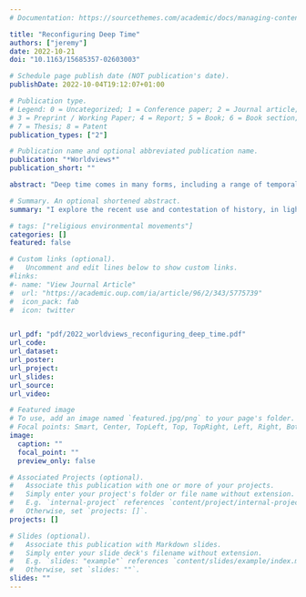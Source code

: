 ```yaml
---
# Documentation: https://sourcethemes.com/academic/docs/managing-content/

title: "Reconfiguring Deep Time"
authors: ["jeremy"]
date: 2022-10-21
doi: "10.1163/15685357-02603003"

# Schedule page publish date (NOT publication's date).
publishDate: 2022-10-04T19:12:07+01:00

# Publication type.
# Legend: 0 = Uncategorized; 1 = Conference paper; 2 = Journal article;
# 3 = Preprint / Working Paper; 4 = Report; 5 = Book; 6 = Book section;
# 7 = Thesis; 8 = Patent
publication_types: ["2"]

# Publication name and optional abbreviated publication name.
publication: "*Worldviews*"
publication_short: ""

abstract: "Deep time comes in many forms, including a range of temporal frames, and various approaches to more ethical engagement with the biosphere. In this paper, I explore the recent use and contestation of history, in light of its legacy as a Christian theological project (from Eusebius and Bede into more recent renderings) and a potent political tool. In particular I argue for a pluralising of deep time against forms of white supremacy, and point to work in Black philosophy of history, particularly Caribbean critical thought, which offer a reframing of history, and by extension a different sort of ethical engagement with deep time."

# Summary. An optional shortened abstract.
summary: "I explore the recent use and contestation of history, in light of its legacy as a Christian theological project and a potent political tool. I argue for a pluralising of deep time against forms of white supremacy, and point to work in Black philosophy of history as a resource for deep time scholarship."

# tags: ["religious environmental movements"]
categories: []
featured: false

# Custom links (optional).
#   Uncomment and edit lines below to show custom links.
#links:
#- name: "View Journal Article"
#  url: "https://academic.oup.com/ia/article/96/2/343/5775739"
#  icon_pack: fab
#  icon: twitter


url_pdf: "pdf/2022_worldviews_reconfiguring_deep_time.pdf"
url_code:
url_dataset:
url_poster:
url_project:
url_slides:
url_source:
url_video:

# Featured image
# To use, add an image named `featured.jpg/png` to your page's folder. 
# Focal points: Smart, Center, TopLeft, Top, TopRight, Left, Right, BottomLeft, Bottom, BottomRight.
image:
  caption: ""
  focal_point: ""
  preview_only: false

# Associated Projects (optional).
#   Associate this publication with one or more of your projects.
#   Simply enter your project's folder or file name without extension.
#   E.g. `internal-project` references `content/project/internal-project/index.md`.
#   Otherwise, set `projects: []`.
projects: []

# Slides (optional).
#   Associate this publication with Markdown slides.
#   Simply enter your slide deck's filename without extension.
#   E.g. `slides: "example"` references `content/slides/example/index.md`.
#   Otherwise, set `slides: ""`.
slides: ""
---
```

